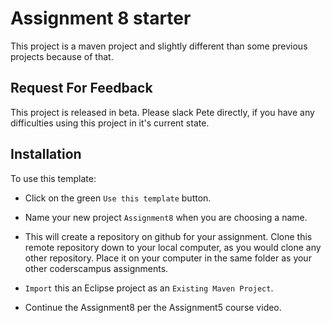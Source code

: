 # Assignment 8 starter


This project is a maven project and slightly different than some previous projects because of that.

## Request For Feedback

This project is released in beta. Please slack Pete directly, if you have any difficulties using this project in it's current state.

## Installation

To use this template:

- Click on the green `Use this template` button.

- Name your new project `Assignment8` when you are choosing a name.

- This will create a repository on github for your assignment. Clone this remote repository down to your local computer, as you would clone any other repository. Place it on your computer in the same folder as your other coderscampus assignments.

- `Import` this an Eclipse project as an `Existing Maven Project`.

- Continue the Assignment8 per the Assignment5 course video.